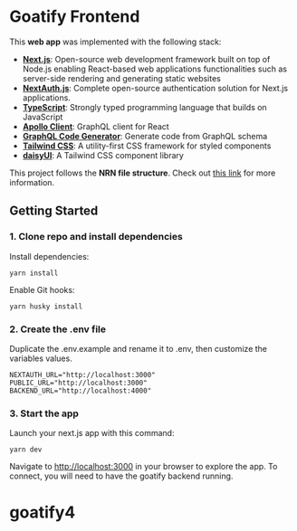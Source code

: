 # Goatify Frontend

This **web app** was implemented with the following stack:

- [**Next.js**](https://nextjs.org/docs): Open-source web development framework built on top of Node.js enabling React-based web applications functionalities such as server-side rendering and generating static websites
- [**NextAuth.js**](https://next-auth.js.org/getting-started/introduction): Complete open-source authentication solution for Next.js applications.
- [**TypeScript**](https://www.typescriptlang.org/): Strongly typed programming language that builds on JavaScript
- [**Apollo Client**](https://www.apollographql.com/docs/react/): GraphQL client for React
- [**GraphQL Code Generator**](https://www.graphql-code-generator.com/docs/getting-started): Generate code from GraphQL schema
- [**Tailwind CSS**](https://tailwindcss.com/): A utility-first CSS framework for styled components
- [**daisyUI**](https://daisyui.com/): A Tailwind CSS component library

This project follows the **NRN file structure**. Check out [this link](https://unlyed.github.io/next-right-now/reference/folder-structure) for more information.

## Getting Started

### 1. Clone repo and install dependencies

Install dependencies:

```
yarn install
```

Enable Git hooks:
```
yarn husky install
```

### 2. Create the .env file

Duplicate the .env.example and rename it to .env, then customize the variables values.

```
NEXTAUTH_URL="http://localhost:3000"
PUBLIC_URL="http://localhost:3000"
BACKEND_URL="http://localhost:4000"
```

### 3. Start the app

Launch your next.js app with this command:

```
yarn dev
```

Navigate to [http://localhost:3000](http://localhost:3000) in your browser to explore the app. To connect, you will need to have the goatify backend running.
# goatify4
